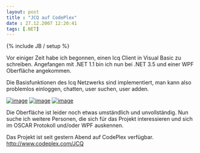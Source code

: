 ```yaml
---
layout: post
title : "JCQ auf CodePlex"
date : 27.12.2007 12:20:41
tags: [.NET]
---
```

{% include JB / setup %}

Vor einiger Zeit habe ich begonnen, einen Icq Client in Visual Basic zu schreiben. Angefangen mit .NET 1.1 bin ich nun bei .NET 3.5 und einer WPF Oberfläche angekommen.

Die Basisfunktionen des Icq Netzwerks sind implementiert, man kann also problemlos einloggen, chatten, user suchen, user adden.

[![image](http://www.vb-magazin.de/janm/blog/images/JCQaufCodePlex_ADDA/image_thumb.png)](http://www.vb-magazin.de/janm/blog/images/JCQaufCodePlex_ADDA/image.png) [![image](http://www.vb-magazin.de/janm/blog/images/JCQaufCodePlex_ADDA/image_thumb_3.png)](http://www.vb-magazin.de/janm/blog/images/JCQaufCodePlex_ADDA/image_3.png) [![image](http://www.vb-magazin.de/janm/blog/images/JCQaufCodePlex_ADDA/image_thumb_4.png)](http://www.vb-magazin.de/janm/blog/images/JCQaufCodePlex_ADDA/image_4.png) 

Die Oberfläche ist leider noch etwas umständlich und unvollständig. Nun suche ich weitere Personen, die sich für das Projekt interessieren und sich im OSCAR Protokoll und/oder WPF auskennen.

Das Projekt ist seit gestern Abend auf CodePlex verfügbar. http://www.codeplex.com/JCQ
